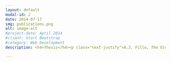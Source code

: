 ```yaml
---
layout: default
modal-id: 2
date: 2014-07-17
img: publications.png
alt: image-alt
#project-date: April 2014
#client: Start Bootstrap
#category: Web Development
description: <h4>Thesis</h4><p class="text-justify">A.J. Fillo, The Global Consumption Speeds of Premixed Large-Hydrocarbon Fuel/Air Turbulent Bunsen Flames, Master of Science Thesis, Oregon State University Scholars Archive, 2016, URL <a href="http://hdl.handle.net/1957/60072">http://hdl.handle.net/1957/60072</a>.</p><h4>Journal Publications</h4><p>J.M. Bonebrake, N. Schorn, A.J. Fillo, D.L. Blunck, AIAA, Sci. Tech. (2017)</p><p class="text-justify">In Progress</p><h4>Conference Papers</h4><p>A.J. Fillo, J. Schulp, G. Blanquart, K.E. Niemeyer, <em>Assessing the importance of multicomponent transport properties using direct numerical simulation of premixed turbulent flames</em>, 10th U.S. National Combustion Meeting, Combust. Inst. 2017, (Paper and Presentation).</p><p class="text-justify">A.J. Fillo, J.M. Bonebrake, D.L. Blunck, <em>Impact of fuel chemistry and stretch rate on the global consumption speed of large hydrocarbon fuel/air flames</em>, 10th U.S. National Combustion Meeting, Combust. Inst. 2017, (Paper and Presentation).</p><p class="text-justify">A.J. Fillo, D.L. Blunck, <em>Effects of fuel chemistry and turbulence intensity on turbulent consumption speed for large hydrocarbon fuels</em>, West. States Sect. Combust. Inst., 2015, (Paper and Presentation).</p><p class="text-justify">J.M. Bonebrake, A.J. Fillo, D.L. Blunck, <em>Effect of Turbulent Fluctuations on Radiation Emissions from a Premixed Flame</em>, West. States Sect. Combust. Inst. 2015, (Paper and Presentation).</p><h4>Presentations</h4><p class="text-justify">A.J. Fillo, K.E. Niemeyer, <em>Impact of chemical kinetic model reduction on premixed multi-dimensional flame characteristics</em>, SIAM Numerical Combustion Meeting, SIAM, 2017, (Oral Presentation).</p><h4>Posters</h4><p class="text-justify">A.J. Fillo, J.M. Bonebrake, D.L. Blunck, <em>Impact of fuel chemistry and stretch rate on the global consumption speed of large hydrocarbon fuel/air flames</em>, OSU COE Graduate Research Showcase, 2017.</p><p class="text-justify">A.J. Fillo, J.M. Bonebrake, D.L. Blunck, <em>Sensitivity of jet fuel global consumption speeds to fuel chemistry and turbulence intensity</em>, Int. Combustion Symposium, WIPP, 2016.</p>

---
```

